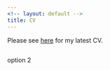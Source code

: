 ```yaml
---
<!-- layout: default -->
title: CV
---
```



<!--1. Please see <a href="MateoVillamizarChaparro.github.io/assets/cv/VillamizarChaparro_CV.pdf" target="_blank">here</a> for my latest CV.
2. Please see <a href="mateovillamizarchaparro.github.io/assets/cv/VillamizarChaparro_CV.pdf" target="_blank">here</a> for my latest CV. -->
Please see [here](https://www.dropbox.com/s/hub1dax97gkclvo/VillamizarChaparro_CV.pdf?dl=0) for my latest CV.

<a href="/assets/cv/VillamizarChaparro_CV.pdf" class="image fit"><img src="images/marr_pic.jpg" alt=""></a>


option 2
<object data="../assets/cv/VillamizarChaparro_CV.pdf" width="1000" height="1000" type='application/pdf'></object>

